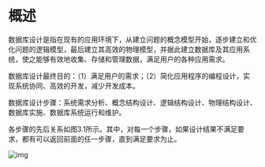 # 概述

数据库设计是指在现有的应用环境下，从建立问题的概念模型开始，逐步建立和优化问题的逻辑模型，最后建立其高效的物理模型，并据此建立数据库及其应用系统，使之能够有效地收集、存储和管理数据，满足用户的各种应用需求。

数据库设计最终目的：（1）满足用户的需求；（2）简化应用程序的编程设计，实现系统协同、高效的开发，减少开发成本。

数据库设计步骤：系统需求分析、概念结构设计、逻辑结构设计、物理结构设计、数据库实施、数据库系统运行和维护。

各步骤的先后关系如图3.1所示。其中，对每一个步骤，如果设计结果不满足要求，都有可以返回前面的任一步骤，直到满足要求为止。

 

![img](https://img2018.cnblogs.com/blog/1427277/201906/1427277-20190620174144761-1682114053.png)